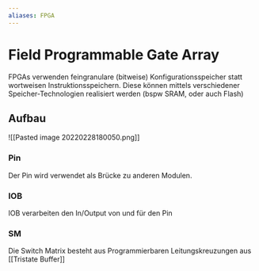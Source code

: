 ```yaml
---
aliases: FPGA
---
```

# Field Programmable Gate Array
FPGAs verwenden feingranulare (bitweise) Konfigurationsspeicher statt wortweisen Instruktionsspeichern. Diese können mittels verschiedener Speicher-Technologien realisiert werden (bspw SRAM, oder auch Flash)
## Aufbau
![[Pasted image 20220228180050.png]]
### Pin
Der Pin wird verwendet als Brücke zu anderen Modulen.
### IOB
IOB verarbeiten den In/Output von und für den Pin
### SM
Die Switch Matrix besteht aus Programmierbaren Leitungskreuzungen aus [[Tristate Buffer]]